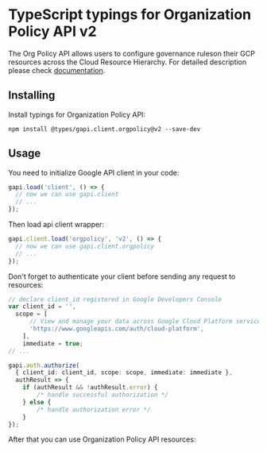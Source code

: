 # TypeScript typings for Organization Policy API v2

The Org Policy API allows users to configure governance ruleson their GCP resources across the Cloud Resource Hierarchy.
For detailed description please check [documentation](https://cloud.google.com/resource-manager/docs/organization-policy/understanding-constraints).

## Installing

Install typings for Organization Policy API:

```
npm install @types/gapi.client.orgpolicy@v2 --save-dev
```

## Usage

You need to initialize Google API client in your code:

```typescript
gapi.load('client', () => {
  // now we can use gapi.client
  // ...
});
```

Then load api client wrapper:

```typescript
gapi.client.load('orgpolicy', 'v2', () => {
  // now we can use gapi.client.orgpolicy
  // ...
});
```

Don't forget to authenticate your client before sending any request to resources:

```typescript
// declare client_id registered in Google Developers Console
var client_id = '',
  scope = [ 
      // View and manage your data across Google Cloud Platform services
      'https://www.googleapis.com/auth/cloud-platform',
    ],
    immediate = true;
// ...

gapi.auth.authorize(
  { client_id: client_id, scope: scope, immediate: immediate },
  authResult => {
    if (authResult && !authResult.error) {
        /* handle successful authorization */
    } else {
        /* handle authorization error */
    }
});
```

After that you can use Organization Policy API resources:

```typescript
```
